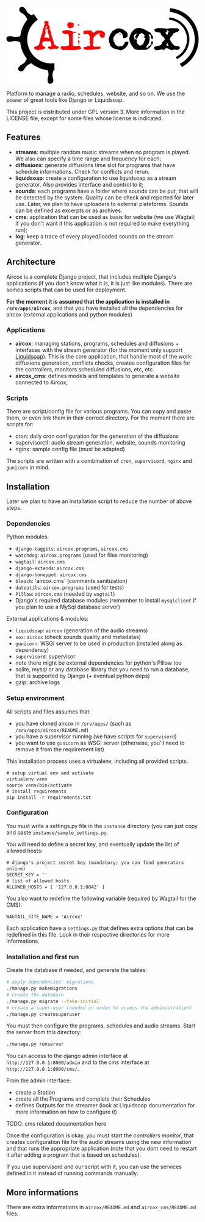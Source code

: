 ![](/data/logo.png)

Platform to manage a radio, schedules, website, and so on. We use the power of great tools like Django or Liquidsoap.

This project is distributed under GPL version 3. More information in the LICENSE file, except for some files whose license is indicated.


## Features
* **streams**: multiple random music streams when no program is played. We also can specify a time range and frequency for each;
* **diffusions**: generate diffusions time slot for programs that have schedule informations. Check for conflicts and rerun.
* **liquidsoap**: create a configuration to use liquidsoap as a stream generator. Also provides interface and control to it;
* **sounds**: each programs have a folder where sounds can be put, that will be detected by the system. Quality can be check and reported for later use. Later, we plan to have uploaders to external plateforms. Sounds can be defined as excerpts or as archives.
* **cms**: application that can be used as basis for website (we use Wagtail; if you don't want it this application is not required to make everything run);
* **log**: keep a trace of every played/loaded sounds on the stream generator.


## Architecture
Aircox is a complete Django project, that includes multiple Django's applications (if you don't know what it is, it is just like modules). There are somes scripts that can be used for deployment.

**For the moment it is assumed that the application is installed in `/srv/apps/aircox`**, and that you have installed all the dependencies for aircox (external applications and python modules)

### Applications
* **aircox**: managing stations, programs, schedules and diffusions + interfaces with the stream generator (for the moment only support [Liquidsoap](http://liquidsoap.fm/)). This is the core application, that handle most of the work: diffusions generation, conflicts checks, creates configuration files for the controllers, monitors scheduled diffusions, etc, etc.
* **aircox_cms**: defines models and templates to generate a website connected to Aircox;

### Scripts
There are script/config file for various programs. You can copy and paste them,
or even link them in their correct directory. For the moment there are scripts
for:

* cron: daily cron configuration for the generation of the diffusions
* supervisorctl: audio stream generation, website, sounds monitoring
* nginx: sample config file (must be adapted)

The scripts are written with  a combination of `cron`, `supervisord`, `nginx`
and `gunicorn` in mind.


## Installation
Later we plan to have an installation script to reduce the number of above steps.

### Dependencies
Python modules:
* `django-taggits`: `aircox.programs`, `aircox.cms`
* `watchdog`: `aircox.programs` (used for files monitoring)
* `wagtail`: `aircox.cms`
* `django-extends`: `aircox.cms`
* `django-honeypot`: `aircox.cms`
* `bleach`: 'aircox.cms` (comments sanitization)
* `dateutils`: `aircox.programs` (used for tests)
* `Pillow`: `aircox.cms` (needed by `wagtail`)
* Django's required database modules (remember to install `mysqlclient` if you plan to use a MySql database server)

External applications & modules:
* `liquidsoap`: `aircox` (generation of the audio streams)
* `sox`: `aircox` (check sounds quality and metadatas)
* `gunicorn`: WSGI server to be used in production (installed along as dependency)
* `supervisord`: supervisor
* note there might be external dependencies for python's Pillow too
* sqlite, mysql or any database library that you need to run a database, that is supported by Django (+ eventual python deps)
* gzip: archive logs

### Setup environment
All scripts and files assumes that:
- you have cloned aircox in `/srv/apps/` (such as `/srv/apps/aircox/README.md`)
- you have a supervisor running (we have scripts for `supervisord`)
- you want to use `gunicorn` as WSGI server (otherwise, you'll need to remove it from the requirement list)

This installation process uses a virtualenv, including all provided scripts.

```
# setup virtual env and activate
virtualenv venv
source venv/bin/activate
# install requirements
pip install -r requirements.txt
```

### Configuration
You must write a settings.py file in the `instance` directory (you can just
copy and paste `instance/sample_settings.py`.

You will need to define a secret key, and eventually update the list of allowed hosts:

```
# django's project secret key (mandatory; you can find generators online)
SECRET_KEY = ''
# list of allowed hosts
ALLOWED_HOSTS = [ '127.0.0.1:8042' ]
```

You also want to redefine the following variable (required by Wagtail for the CMS):

```
WAGTAIL_SITE_NAME = 'Aircox'
```

Each application have a `settings.py` that defines extra options that can be redefined in this file. Look in their respective directories for more informations.


### Installation and first run
Create the database if needed, and generate the tables:

```bash
# apply dependencies' migrations
./manage.py makemigrations
# create the database
./manage.py migrate --fake-initial
# create a super-user (needed in order to access the administration)
./manage.py createsuperuser
```

You must then configure the programs, schedules and audio streams. Start the
server from this directory:

```bash
./manage.py runserver
```

You can access to the django admin interface at `http://127.0.0.1:8000/admin`
and to the cms interface at `http://127.0.0.1:8000/cms/`.

From the admin interface:
* create a Station
* create all the Programs and complete their Schedules
* defines Outputs for the streamer (look at Liquidsoap documentation for
  more information on how to configure it)

TODO: cms related documentation here

Once the configuration is okay, you must start the *controllers monitor*,
that creates configuration file for the audio streams using the new information
and that runs the appropriate application (note that you dont need to restart it
after adding a program that is based on schedules).

If you use supervisord and our script with it, you can use the services defined
in it instead of running commands manually.

## More informations
There are extra informations in `aircox/README.md` and `aircox_cms/README.md` files.


